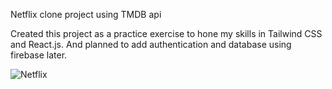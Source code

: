 Netflix clone project using TMDB api

Created this project as a practice exercise to hone my skills in Tailwind CSS and React.js. And planned to add authentication and database using firebase later.


![Netflix](https://github.com/HtutKyaw99/netflix-clone/assets/71307967/d3ad8bee-9160-47b2-97a0-ef117490ad9d)


